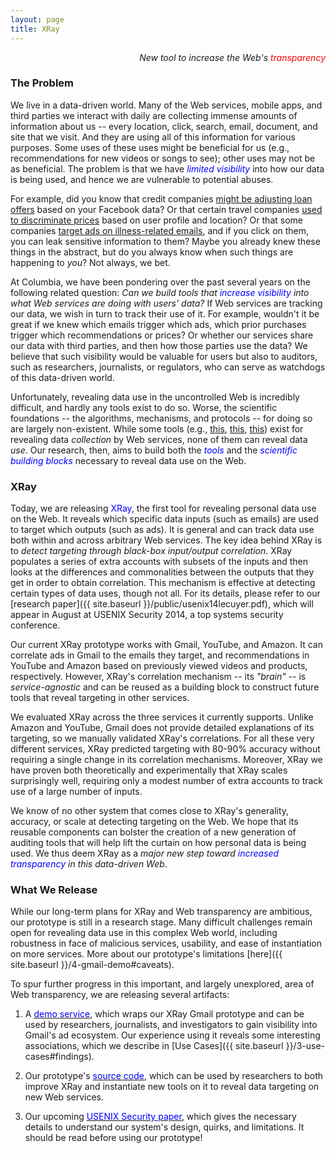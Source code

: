 ```yaml
---
layout: page
title: XRay
---
```


<p class="message" align="right">
  <i>New tool to increase the Web's <font color="red">transparency</font></i>
</p>


### The Problem

We live in a data-driven world. Many of the Web services, mobile apps, and third parties we interact with daily are collecting immense amounts of information about us -- every location, click, search, email, document, and site that we visit. And they are using all of this information for various purposes. Some uses of these uses might be beneficial for us (e.g., recommendations for new videos or songs to see); other uses may not be as beneficial. The problem is that we have <font color="blue"><i>limited visibility</i></font> into how our data is being used, and hence we are vulnerable to potential abuses.

For example, did you know that credit companies <a href="http://money.cnn.com/2013/08/26/technology/social/facebook-credit-score/" target="_top">might be adjusting loan
offers</a>
based on your Facebook data?   Or that certain travel companies <a href="http://online.wsj.com/news/articles/SB10001424052702304458604577488822667325882" target="_top">used to
discriminate prices</a>
based on user profile and location?  Or that some companies <a href="{{ site.baseurl }}/3-use-cases#findings">target ads on illness-related emails</a>, and if you click on them, you can leak sensitive information to them?  Maybe you already knew these
things in the abstract, but do you always know when such things are happening
to *you*?  Not always, we bet.

At Columbia, we have been pondering over the past several years on the following
related question: <i>Can we build tools that <font color="blue">increase visibility</font>
into what Web services are doing with users' data?</i> If Web services are tracking
our data, we wish in turn to track their use of it. For example, wouldn't it be great
if we knew which emails trigger which ads, which prior purchases trigger which
recommendations or prices? Or whether our services share our data with third parties,
and then how those parties use the data? We believe that such visibility would be
valuable for users but also to auditors, such as researchers, journalists, or
regulators, who can serve as watchdogs of this data-driven world.

Unfortunately, revealing data use in the uncontrolled Web is incredibly difficult,
and hardly any tools exist to do so.   Worse, the scientific foundations -- the
algorithms, mechanisms, and protocols -- for doing so are largely non-existent.
While some tools (e.g., <a href="https://www.eff.org/privacybadger" target="_top">this</a>,
<a href="https://www.mozilla.org/en-US/lightbeam/" target="_top">this</a>,
<a href="https://citp.princeton.edu/webtransparency/" target="_top">this</a>)
exist for revealing data *collection* by Web services, none of them can reveal data *use*.
Our research, then, aims to build both the <font color="blue"><i>tools</i></font>
and the <font color="blue"><i>scientific building blocks</i></font> necessary to
reveal data use on the Web.


### XRay

Today, we are releasing <font color="blue">XRay</font>, the first tool for revealing
personal data use on the Web.  It reveals which specific data inputs (such as emails)
are used to target which outputs (such as ads).  It is general and can
track data use both within and across arbitrary Web services.  The key idea behind
XRay is to *detect targeting through black-box input/output correlation*.
XRay populates a series of extra accounts with subsets of the inputs and then
looks at the differences and commonalities between the outputs that they get
in order to obtain correlation.  This mechanism is effective at detecting
certain types of data uses, though not all.  For its details, please refer
to our [research paper]({{ site.baseurl }}/public/usenix14lecuyer.pdf), which
will appear in August at USENIX Security 2014, a top systems security conference.

Our current XRay prototype works with Gmail, YouTube, and Amazon.  It can correlate
ads in Gmail to the emails they target, and recommendations in YouTube and
Amazon based on previously viewed videos and products, respectively.  However, XRay's
correlation mechanism -- its *"brain"* -- is *service-agnostic* and can be reused
as a building block to construct future tools that reveal targeting in other services.

We evaluated XRay across the three services it currently supports.  Unlike Amazon and
YouTube, Gmail does not provide detailed explanations of its targeting, so we manually
validated XRay's correlations.  For all these very different services, XRay predicted
targeting with 80-90% accuracy without requiring a single change in its correlation
mechanisms.  Moreover, XRay we have proven both theoretically and experimentally that
XRay scales surprisingly well, requiring only a modest number of extra accounts to
track use of a large number of inputs.

We know of no other system that comes close to XRay's generality, accuracy, or
scale at detecting targeting on the Web.  We hope that its reusable components can
bolster the creation of a new generation of auditing tools that will help lift the
curtain on how personal data is being used.  We thus deem XRay as a *major new step
toward <font color="blue">increased transparency</font> in this data-driven Web*.


### What We Release

While our long-term plans for XRay and Web transparency are ambitious, our prototype is still in a research stage. Many difficult challenges remain open for revealing data use in this complex Web world, including robustness in face of malicious services, usability, and ease of instantiation on more services.
More about our prototype's limitations [here]({{ site.baseurl }}/4-gmail-demo#caveats).

To spur further progress in this important, and largely unexplored, area of Web transparency, we are releasing several artifacts:

1. A <a href="{{ site.baseurl }}/4-gmail-demo/"><font color="blue">demo service</font></a>,
which wraps our XRay Gmail prototype and can be used by researchers, journalists, and
investigators to gain visibility into Gmail's ad ecosystem.  Our experience using it
reveals some interesting associations, which we describe in [Use Cases]({{ site.baseurl }}/3-use-cases#findings).

2. Our prototype's <a href="https://github.com/matlecu/xray/"><font color="blue">source
code</font></a>, which can be used by researchers to both improve XRay and
instantiate new tools on it to reveal data targeting on new Web services.

3. Our upcoming <a href="{{ site.baseurl }}/public/usenix14lecuyer.pdf">
<font color="blue">USENIX Security paper</font></a>, which gives the necessary
details to understand our system's design, quirks, and limitations.  It should be
read before using our prototype!

